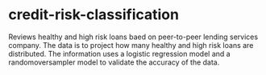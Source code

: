 # credit-risk-classification

Reviews healthy and high risk loans baed on peer-to-peer lending services company.  The data is to project how many healthy and high risk loans are distributed.  The information uses a logistic regression model and a randomoversampler model to validate the accuracy of the data.
